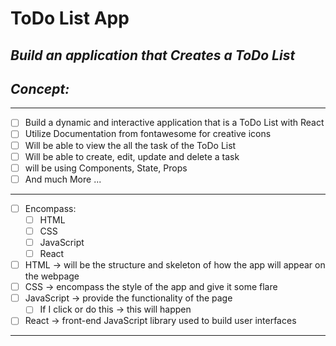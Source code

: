 # ToDo List App
<!-- can have readme preview open as well to see how it will appear -->
<!-- ## this is a sub heading -->
## *Build an application that Creates a ToDo List* 


## *Concept:*
<!-- - this is a bullet -->
---
- [ ] Build a dynamic and interactive application that is a ToDo List with React 
- [ ] Utilize Documentation from fontawesome for creative icons
- [ ] Will be able to view the all the task of the ToDo List
- [ ] Will be able to create, edit, update and delete a task
- [ ] will be using Components, State, Props
- [ ] And much More ...
---
- [ ] Encompass: 
    - [ ] HTML
    - [ ] CSS
    - [ ] JavaScript
    - [ ] React
- [ ]  HTML → will be the structure and skeleton of how the app will appear on the webpage
- [ ]  CSS → encompass the style of the app and give it some flare
- [ ]  JavaScript → provide the functionality of the page
    - [ ]  If I click or do this → this will happen
- [ ] React → front-end JavaScript library used to build user interfaces
***